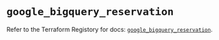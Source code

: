 # `google_bigquery_reservation`

Refer to the Terraform Registory for docs: [`google_bigquery_reservation`](https://registry.terraform.io/providers/hashicorp/google/5.9.0/docs/resources/bigquery_reservation).
